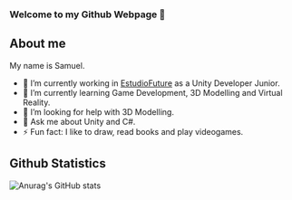 ### Welcome to my Github Webpage 👋

## About me

My name is Samuel.

- 🔭 I’m currently working in [EstudioFuture](http://estudiofuture.com/es/) as a Unity Developer Junior.
- 🌱 I’m currently learning Game Development, 3D Modelling and Virtual Reality.
- 🤔 I’m looking for help with 3D Modelling.
- 💬 Ask me about Unity and C#.
- ⚡ Fun fact: I like to draw, read books and play videogames.
<!-- - 👯 I’m looking to collaborate on ... -->
<!-- - 📫 How to reach me: ... -->
<!-- - 😄 Pronouns: ... -->

<!-- ## Connect with me:
[<img alt = "Samuel" width = "24px" src = ""]
<a href="https://www.linkedin.com/">
  <img src="" alt="linkedin" style="vertical-align:top; margin:4px">
</a> -->

<!-- ## Top Languages
[![Top Langs](https://github-readme-stats.vercel.app/api/top-langs/?username=sagzain&layout=compact&theme=dark)] -->

## Github Statistics
![Anurag's GitHub stats](https://github-readme-stats.vercel.app/api?username=sagzain&show_icons=true&theme=dark&hide=prs)
